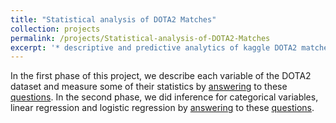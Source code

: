 ```yaml
---
title: "Statistical analysis of DOTA2 Matches"
collection: projects
permalink: /projects/Statistical-analysis-of-DOTA2-Matches
excerpt: '* descriptive and predictive analytics of kaggle DOTA2 matches’ dataset using R language.'
---
```

In the first phase of this project, we describe each variable of the DOTA2 dataset and measure some of their statistics by [answering](../assets/project_phase1.pdf) to these [questions](../assets/ProjectPhase1.pdf). In the second phase, we did inference for categorical variables, linear regression and logistic regression by [answering](../assets/project_phase2.pdf) to these [questions](../assets/ProjectPhase1.pdf).
